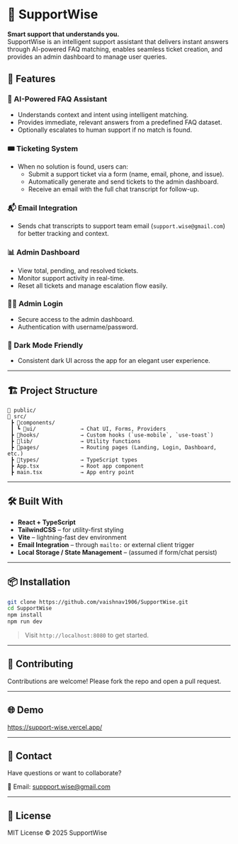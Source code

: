 # 💬 SupportWise

**Smart support that understands you.**  
SupportWise is an intelligent support assistant that delivers instant answers through AI-powered FAQ matching, enables seamless ticket creation, and provides an admin dashboard to manage user queries.


## 🚀 Features

### 🧠 AI-Powered FAQ Assistant
- Understands context and intent using intelligent matching.
- Provides immediate, relevant answers from a predefined FAQ dataset.
- Optionally escalates to human support if no match is found.

### 🎟️ Ticketing System
- When no solution is found, users can:
  - Submit a support ticket via a form (name, email, phone, and issue).
  - Automatically generate and send tickets to the admin dashboard.
  - Receive an email with the full chat transcript for follow-up.

### 📬 Email Integration
- Sends chat transcripts to support team email (`support.wise@gmail.com`) for better tracking and context.

### 📊 Admin Dashboard
- View total, pending, and resolved tickets.
- Monitor support activity in real-time.
- Reset all tickets and manage escalation flow easily.

### 🧑‍💻 Admin Login
- Secure access to the admin dashboard.
- Authentication with username/password.

### 🌙 Dark Mode Friendly
- Consistent dark UI across the app for an elegant user experience.

---

## 🏗️ Project Structure

```
📁 public/
📁 src/
 ┣ 📂components/
 ┃ ┗ 📂ui/              → Chat UI, Forms, Providers
 ┣ 📂hooks/             → Custom hooks (`use-mobile`, `use-toast`)
 ┣ 📂lib/               → Utility functions
 ┣ 📂pages/             → Routing pages (Landing, Login, Dashboard, etc.)
 ┣ 📂types/             → TypeScript types
 ┣ App.tsx             → Root app component
 ┣ main.tsx            → App entry point
```

---

## 🛠️ Built With

- **React + TypeScript**
- **TailwindCSS** – for utility-first styling
- **Vite** – lightning-fast dev environment
- **Email Integration** – through `mailto:` or external client trigger
- **Local Storage / State Management** – (assumed if form/chat persist)

---

## 📦 Installation

```bash
git clone https://github.com/vaishnav1906/SupportWise.git
cd SupportWise
npm install
npm run dev
```

> Visit `http://localhost:8080` to get started.


---

## 🙌 Contributing

Contributions are welcome! Please fork the repo and open a pull request.

---

## 🌐 Demo 

https://support-wise.vercel.app/

---

## 📧 Contact

Have questions or want to collaborate?

📩 Email: suppport.wise@gmail.com

---

## 📄 License

MIT License © 2025 SupportWise
